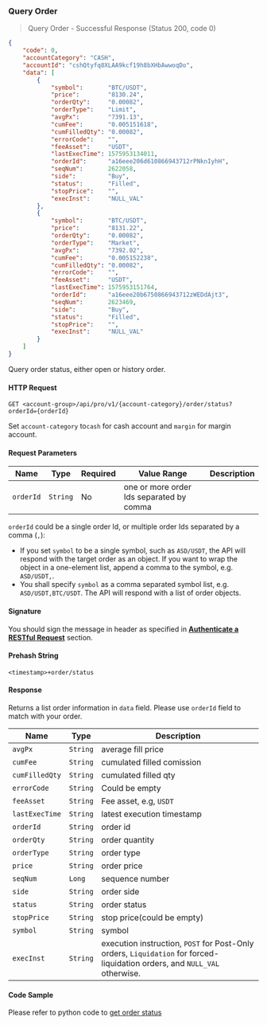 ###
### Query Order

> Query Order - Successful Response (Status 200, code 0)

```json
{
    "code": 0,
    "accountCategory": "CASH",
    "accountId": "cshQtyfq8XLAA9kcf19h8bXHbAwwoqDo",
    "data": [
        {
            "symbol":       "BTC/USDT",
            "price":        "8130.24",
            "orderQty":     "0.00082",
            "orderType":    "Limit",
            "avgPx":        "7391.13",
            "cumFee":       "0.005151618",
            "cumFilledQty": "0.00082",
            "errorCode":    "",
            "feeAsset":     "USDT",
            "lastExecTime": 1575953134011,
            "orderId":      "a16eee206d610866943712rPNknIyhH",
            "seqNum":       2622058,
            "side":         "Buy",
            "status":       "Filled",
            "stopPrice":    "",
            "execInst":     "NULL_VAL"
        },
        {
            "symbol":       "BTC/USDT",
            "price":        "8131.22",
            "orderQty":     "0.00082",
            "orderType":    "Market",
            "avgPx":        "7392.02",
            "cumFee":       "0.005152238",
            "cumFilledQty": "0.00082",
            "errorCode":    "",
            "feeAsset":     "USDT",
            "lastExecTime": 1575953151764,
            "orderId":      "a16eee20b6750866943712zWEDdAjt3",
            "seqNum":       2623469,
            "side":         "Buy",
            "status":       "Filled",
            "stopPrice":    "",
            "execInst":     "NULL_VAL"
        }
    ]
}
```

Query order status, either open or history order.

#### HTTP Request

`GET <account-group>/api/pro/v1/{account-category}/order/status?orderId={orderId}`

Set `account-category` to`cash` for cash account and `margin` for margin account. 

#### Request Parameters

Name       | Type      | Required | Value Range                              | Description
-----------| --------- | -------- | ---------------------------------------- | ---------------
`orderId`  | `String`  |  No      | one or more order Ids separated by comma | 


`orderId` could be a single order Id, or multiple order Ids separated by a comma (`,`):

* If you set `symbol` to be a single symbol, such as `ASD/USDT`, the API will respond with the target order as an object. 
  If you want to wrap the object in a one-element list, append a comma to the symbol, e.g. `ASD/USDT,`.
* You shall specify `symbol` as a comma separated symbol list, e.g. `ASD/USDT,BTC/USDT`. The API will respond with a list of order objects. 


#### Signature

You should sign the message in header as specified in [**Authenticate a RESTful Request**](#sign-a-request) section.

#### Prehash String

`<timestamp>+order/status`

#### Response

Returns a list order information in `data` field. Please use `orderId` field to match with your order.

Name           | Type     | Description
---------------|----------|-------------- 
`avgPx`        | `String` | average fill price
`cumFee`       | `String` | cumulated filled comission
`cumFilledQty` | `String` | cumulated filled qty
`errorCode`    | `String` | Could be empty
`feeAsset`     | `String` | Fee asset, e.g, `USDT`
`lastExecTime` | `String` | latest execution timestamp
`orderId`      | `String` | order id
`orderQty`     | `String` | order quantity
`orderType`    | `String` | order type
`price`        | `String` | order price
`seqNum`       | `Long`   | sequence number
`side`         | `String` | order side
`status`       | `String` | order status
`stopPrice`    | `String` | stop price(could be empty)
`symbol`       | `String` | symbol
`execInst`     | `String` | execution instruction, `POST` for Post-Only orders, `Liquidation` for forced-liquidation orders, and `NULL_VAL` otherwise.

#### Code Sample

Please refer to python code to [get order status](https://github.com/ascendex/ascendex-pro-api-demo/blob/master/python/order_query.py)
